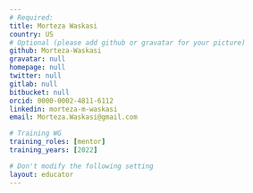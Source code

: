 ```yaml
---
# Required:
title: Morteza Waskasi    
country: US              
# Optional (please add github or gravatar for your picture)
github: Morteza-Waskasi    
gravatar: null   
homepage: null     
twitter: null      
gitlab: null      
bitbucket: null     
orcid: 0000-0002-4811-6112       
linkedin: morteza-m-waskasi     
email: Morteza.Waskasi@gmail.com

# Training WG
training_roles: [mentor]              
training_years: [2022]            

# Don't modify the following setting
layout: educator
---
```


<!-- Optional: Write something about yourself below the '- - >'.
You can use Markdown syntax to style this page.
-->

